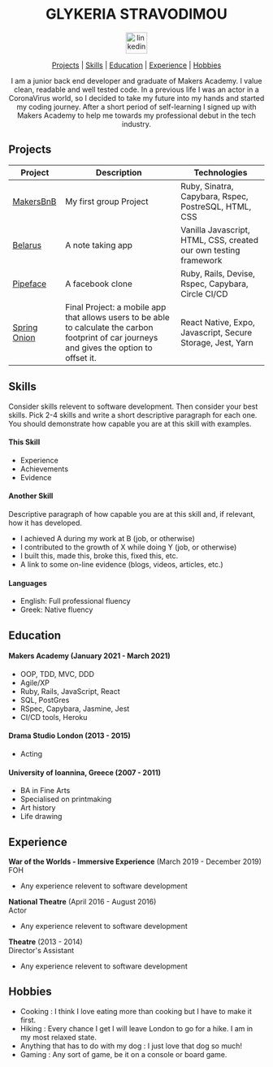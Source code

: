 <div align='center'>

# GLYKERIA STRAVODIMOU

<a href='https://www.linkedin.com/in/glykeria-stravodimou-0ab199209/'>
<img src="https://www.iconfinder.com/data/icons/free-social-icons/67/linkedin_circle_color-512.png" alt="linkedin" hspace="50" height="42" width="42"></a>

[Projects](##Projects) | [Skills](##Skills) | [Education](##Education) | [Experience](##Experience) | [Hobbies](##Hobbies)

I am a junior back end developer and graduate of Makers Academy. I value clean, readable and well tested code. In a previous life I was an actor in a CoronaVirus world, so I decided to take my future into my hands and started my coding journey. After a short period of self-learning I signed up with Makers Academy to help me towards my professional debut in the tech industry.

</div>

## Projects

| Project                                                              | Description                                                                                                                                   | Technologies                                                     |
| -------------------------------------------------------------------- | --------------------------------------------------------------------------------------------------------------------------------------------- | ---------------------------------------------------------------- |
| [MakersBnB](https://github.com/GlykeriaStr/MakersBnB)                | My first group Project                                                                                                                        | Ruby, Sinatra, Capybara, Rspec, PostreSQL, HTML, CSS             |
| [Belarus](https://github.com/GlykeriaStr/belarus)                    | A note taking app                                                                                                                             | Vanilla Javascript, HTML, CSS, created our own testing framework |
| [Pipeface](https://github.com/GlykeriaStr/acebook--Pipeface-)        | A facebook clone                                                                                                                              | Ruby, Rails, Devise, Rspec, Capybara, Circle CI/CD               |
| [Spring Onion](https://github.com/GlykeriaStr/SmellsLikeGreenSpirit) | Final Project: a mobile app that allows users to be able to calculate the carbon footprint of car journeys and gives the option to offset it. | React Native, Expo, Javascript, Secure Storage, Jest, Yarn       |

## Skills

Consider skills relevent to software development. Then consider your best skills. Pick 2-4 skills and write a short descriptive paragraph for each one. You should demonstrate how capable you are at this skill with examples.

#### This Skill

- Experience
- Achievements
- Evidence

#### Another Skill

Descriptive paragraph of how capable you are at this skill and, if relevant, how it has developed.

- I achieved A during my work at B (job, or otherwise)
- I contributed to the growth of X while doing Y (job, or otherwise)
- I built this, made this, broke this, fixed this, etc.
- A link to some on-line evidence (blogs, videos, articles, etc.)

#### Languages

- English: Full professional fluency
- Greek: Native fluency

## Education

#### Makers Academy (January 2021 - March 2021)

- OOP, TDD, MVC, DDD
- Agile/XP
- Ruby, Rails, JavaScript, React
- SQL, PostGres
- RSpec, Capybara, Jasmine, Jest
- CI/CD tools, Heroku

#### Drama Studio London (2013 - 2015)

- Acting

#### University of Ioannina, Greece (2007 - 2011)

- BA in Fine Arts
- Specialised on printmaking
- Art history
- Life drawing

## Experience

**War of the Worlds - Immersive Experience** (March 2019 - December 2019)  
FOH

- Any experience relevent to software development

**National Theatre** (April 2016 - August 2016)  
Actor

- Any experience relevent to software development

**Theatre** (2013 - 2014)  
Director's Assistant

- Any experience relevent to software development

## Hobbies

- Cooking : I think I love eating more than cooking but I have to make it first.
- Hiking : Every chance I get I will leave London to go for a hike. I am in my most relaxed state.
- Anything that has to do with my dog : I just love that dog so much!
- Gaming : Any sort of game, be it on a console or board game.
